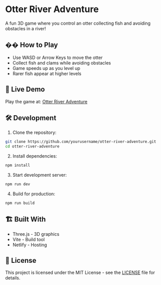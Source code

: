 # Otter River Adventure

A fun 3D game where you control an otter collecting fish and avoiding obstacles in a river!

## �� How to Play

- Use WASD or Arrow Keys to move the otter
- Collect fish and clams while avoiding obstacles
- Game speeds up as you level up
- Rarer fish appear at higher levels

## 🚀 Live Demo

Play the game at: [Otter River Adventure](https://otter-river-adventure.netlify.app/)

## 🛠️ Development

1. Clone the repository:
```bash
git clone https://github.com/yourusername/otter-river-adventure.git
cd otter-river-adventure
```

2. Install dependencies:
```bash
npm install
```

3. Start development server:
```bash
npm run dev
```

4. Build for production:
```bash
npm run build
```

## 🏗️ Built With

- Three.js - 3D graphics
- Vite - Build tool
- Netlify - Hosting

## 📝 License

This project is licensed under the MIT License - see the [LICENSE](LICENSE) file for details. 